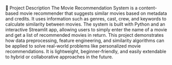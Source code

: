 📖 Project Description
The Movie Recommendation System is a content-based movie recommender that suggests similar movies based on metadata and credits. It uses information such as genres, cast, crew, and keywords to calculate similarity between movies.
The system is built with Python and an interactive Streamlit app, allowing users to simply enter the name of a movie and get a list of recommended movies in return.
This project demonstrates how data preprocessing, feature engineering, and similarity algorithms can be applied to solve real-world problems like personalized movie recommendations. It is lightweight, beginner-friendly, and easily extendable to hybrid or collaborative approaches in the future.
